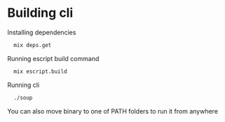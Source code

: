 # Building cli

Installing dependencies
```bash
  mix deps.get
```

Running escript build command
```bash
  mix escript.build
```

Running cli
```bash
  ./soup
```

You can also move binary to one of PATH folders to run it from anywhere